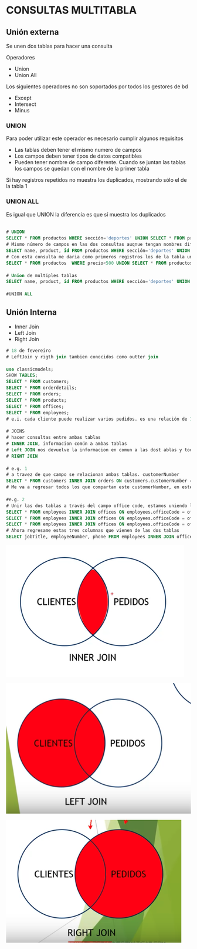 # CONSULTAS MULTITABLA

## Unión externa 

Se unen dos tablas para hacer una consulta

Operadores

- Union
- Union All

Los siguientes operadores no son soportados por todos los gestores de bd
- Except 
- Intersect
- Minus

### UNION
Para poder utilizar este operador es necesario cumplir algunos requisitos
- Las tablas deben tener el mismo numero de campos
- Los campos deben tener tipos de datos compatibles
- Pueden tener nombre de campo diferente. Cuando se juntan las tablas los campos se quedan con el nombre de la primer tabla

Si hay registros repetidos no muestra los duplicados, mostrando sólo el de la tabla 1

### UNION ALL
Es igual que UNION la diferencia es que sí muestra los duplicados


```sql

# UNION
SELECT * FROM productos WHERE sección='deportes' UNION SELECT * FROM productosNuevos WHERE seccion='deportes_de_riesgo';
# Mismo número de campos en las dos consultas auqnue tengan nombres diferentes
SELECT name, product, id FROM productos WHERE sección='deportes' UNION SELECT nombre, producto, num_id FROM productosNuevos WHERE seccion='deportes_de_riesgo';
# Con esta consulta me daria como primeros registros los de la tabla uno que cumplieran la condición y después los de la segunda tabla que cumplieran la otra condición
SELECT * FROM productos  WHERE precio<500 UNION SELECT * FROM productosNuevos WHERE seccion='alta_costura';

# Union de multiples tablas
SELECT name, product, id FROM productos WHERE sección='deportes' UNION SELECT nombre, producto, num_id FROM productosNuevos WHERE seccion='deportes_de_riesgo' UNION SELECT nombre, producto, num_id FROM productosMasNuevos WHERE seccion='deportes_de_baja_intensidad';

#UNION ALL 

```
## Unión Interna
- Inner Join
- Left Join
- Right Join

```sql
# 18 de fevereiro
# LeftJoin y rigth join tambien conocidos como outter join

use classicmodels;
SHOW TABLES;
SELECT * FROM customers;
SELECT * FROM orderdetails;
SELECT * FROM orders;
SELECT * FROM products;
SELECT * FROM offices;
SELECT * FROM employees;
# e.i. cada cliente puede realizar varios pedidos. es una relación de 1 a varios, 1:N, por eso tablas relacionales

# JOINS
# hacer consultas entre ambas tablas
# INNER JOIN, informacion común a ambas tablas
# Left JOIN nos devuelve la informacion en comun a las dost ablas y todos los registros del lado izquierdo de la query
# RIGHT JOIN

# e.g. 1 
# a travez de que campo se relacionan ambas tablas. customerNumber
SELECT * FROM customers INNER JOIN orders ON customers.customerNumber = orders.customerNumber;
# Me va a regresar todos los que compartan este customerNumber, en este caso todos

#e.g. 2 
# Unir las dos tablas a través del campo office code, estamos uniendo las tablas por el campo que tienen en comun, entonces dame la informacion del empleado y de su oficina
SELECT * FROM employees INNER JOIN offices ON employees.officeCode = offices.officeCode; 
SELECT * FROM employees INNER JOIN offices ON employees.officeCode = offices.officeCode WHERE jobTitle = "VP Sales";
SELECT * FROM employees INNER JOIN offices ON employees.officeCode = offices.officeCode WHERE jobTitle = "Sales Rep";
# Ahora regresame estas tres columnas que vienen de las dos tablas 
SELECT jobTitle, employeeNumber, phone FROM employees INNER JOIN offices ON employees.officeCode = offices.officeCode WHERE jobTitle = "Sales Rep";
```

![img-6](./assets/img-6.png)

![img-7](./assets/img-7.png)

![img-8](./assets/img-8.png)